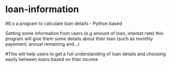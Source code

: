 # loan-information
#It,s a program to calculate loan details - Python based


Getting some information from users (e.g amount of loan, interest rate) this program will give them some details about thier loan (such as monthly payement, annual remaining and...)


#This will help users to get a full understanding of loan details and choosing easily between loans based on thier income
